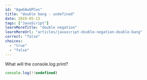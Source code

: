 ```yaml
---
id: "AgwGAwQPCws"
title: "double bang - undefined"
date: 2019-05-13
tags: ["JavaScript"]
learnMoreTitle: "double negation"
learnMoreUrl: "articles/javascript-double-negation-double-bang"
correct: "false"
choices:
  - "true"
  - "false"
---
```


What will the console.log print?

```js
console.log(!!undefined)
```